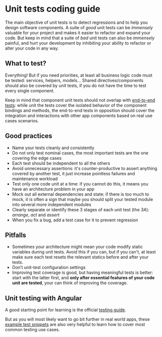 # Unit tests coding guide

The main objective of unit tests is to detect regressions and to help you design software components. A suite of
*good* unit tests can be *immensely* valuable for your project and makes it easier to refactor and expand your code.
But keep in mind that a suite of *bad* unit tests can also be *immensely* painful, and hurt your development by
inhibiting your ability to refactor or alter your code in any way.

## What to test?

Everything! But if you need priorities, at least all business logic code must be tested: services, helpers, models...
Shared directives/components should also be covered by unit tests, if you do not have the time to test every single
component.

Keep in mind that component unit tests should not overlap with [end-to-end tests](e2e-tests.md): while unit the tests
cover the isolated behavior of the component bindings and methods, the end-to-end tests in opposition should cover the
integration and interactions with other app components based on real use cases scenarios.

## Good practices

- Name your tests cleanly and consistently
- Do not only test nominal cases, the most important tests are the one covering the edge cases
- Each test should be independent to all the others
- Avoid unnecessary assertions: it's counter-productive to assert anything covered by another test, it just increase
  pointless failures and maintenance workload
- Test only one code unit at a time: if you cannot do this, it means you have an architecture problem in your app
- Mock out all external dependencies and state: if there is too much to mock, it is often a sign that maybe you
  should split your tested module into several more independent modules
- Clearly separate or identify these 3 stages of each unit test (the *3A*): *arrange*, *act* and *assert*
- When you fix a bug, add a test case for it to prevent regression

## Pitfalls

- Sometimes your architecture might mean your code modify static variables during unit tests. Avoid this if you can, 
  but if you can't, at least make sure each test resets the relevant statics before and after your tests.
- Don’t unit-test configuration settings
- Improving test coverage is good, but having meaningful tests is better: start with the latter first, and **only after
  essential features of your code unit are tested**, your can think of improving the coverage.

## Unit testing with Angular

A good starting point for learning is the official
[testing guide](https://angular.io/docs/ts/latest/guide/testing.html).

But as you will most likely want to go bit further in real world apps, these
[example test snippets](https://gist.github.com/wkwiatek/e8a4a9d92abc4739f04f5abddd3de8a7) are also very helpful to
learn how to cover most common testing use cases.
